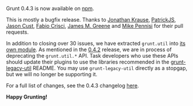 Grunt 0.4.3 is now available on [npm](https://www.npmjs.org/package/grunt).

This is mostly a bugfix release. Thanks to [Jonathan Krause](https://github.com/jonykrause),
[PatrickJS](https://github.com/gdi2290), [Jason Cust](https://github.com/GlobalDomestic),
[Fabio Crisci](https://github.com/piuccio), [James M. Greene](https://github.com/JamesMGreene)
and [Mike Pennisi](https://github.com/jugglinmike) for their pull requests.

In addition to closing over 30 issues, we have extracted `grunt.util` into
[its own module](https://github.com/gruntjs/grunt-legacy-util). As mentioned
in the [0.4.2](http://gruntjs.com/blog/2013-11-21-grunt-0.4.2-released) release,
we are in process of deprecating the `grunt.util.*` API. Task developers who use
these APIs should update their plugins to use the libraries recommended in
the [grunt-legacy-util](https://github.com/gruntjs/grunt-legacy-util) README.
You may use `grunt-legacy-util` directly as a stopgap, but we will no longer be supporting it.

For a full list of changes, see the 0.4.3 changelog [here](https://github.com/gruntjs/grunt/blob/v0.4.3/CHANGELOG).

**Happy Grunting!**
